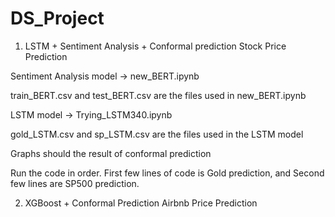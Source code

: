 # DS_Project

1. LSTM + Sentiment Analysis + Conformal prediction Stock Price Prediction
   
Sentiment Analysis model -> new_BERT.ipynb

train_BERT.csv and test_BERT.csv are the files used in new_BERT.ipynb

LSTM model -> Trying_LSTM340.ipynb

gold_LSTM.csv and sp_LSTM.csv are the files used in the LSTM model

Graphs should the result of conformal prediction

Run the code in order. First few lines of code is Gold prediction, and Second few lines are SP500 prediction.


2. XGBoost + Conformal Prediction Airbnb Price Prediction
